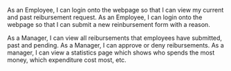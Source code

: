 As an Employee, I can login onto the webpage so that I can view my current and past reibursement request.
As an Employee, I can login onto the webpage so that I can submit a new reinbursement form with a reason.

As a Manager, I can view all reibursements that employees have submitted, past and pending.
As a Manager, I can approve or deny reibursements.
As a manager, I can view a statistics page which shows who spends the most money, which expenditure cost most, etc.